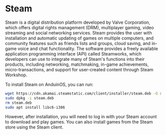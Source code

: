 # Steam

Steam is a digital distribution platform developed by Valve Corporation, which offers digital rights management (DRM), multiplayer gaming, video streaming and social networking services. Steam provides the user with installation and automatic updating of games on multiple computers, and community features such as friends lists and groups, cloud saving, and in-game voice and chat functionality. The software provides a freely available application programming interface (API) called Steamworks, which developers can use to integrate many of Steam's functions into their products, including networking, matchmaking, in-game achievements, micro-transactions, and support for user-created content through Steam Workshop.

To install Steam on AnduinOS, you can run:

```bash
wget https://cdn.akamai.steamstatic.com/client/installer/steam.deb -O steam.deb
sudo dpkg -i steam.deb
rm steam.deb
sudo apt install libc6-i386
```

However, after installation, you will need to log in with your Steam account to download and play games. You can also install games from the Steam store using the Steam client.
